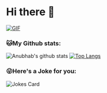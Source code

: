# Hi there 👋

<!--
**anubhab-code/anubhab-code** is a ✨ _special_ ✨ repository because its `README.md` (this file) appears on your GitHub profile.

Here are some ideas to get you started:

- 🔭 I’m currently working on ...
- 🌱 I’m currently learning ...
- 👯 I’m looking to collaborate on ...
- 🤔 I’m looking for help with ...
- 💬 Ask me about ...
- 📫 How to reach me: ...
- 😄 Pronouns: ...
- ⚡ Fun fact: ...
-->

[![GIF](GIF "GIF")](https://raw.githubusercontent.com/abhisheknaiidu/abhisheknaiidu/master/code.gif "GIF")

### 🐱My Github stats:
![Anubhab's github stats](https://github-readme-stats.vercel.app/api?username=anubhab-code&show_icons=true&title_color=ffc857&icon_color=8ac926&text_color=daf7dc&bg_color=151515&hide=["stars"])
[![Top Langs](https://github-readme-stats.vercel.app/api/top-langs/?username=anubhab-code&layout=compact&text_color=daf7dc&bg_color=151515)](https://github.com/anuraghazra/github-readme-stats)

### 😜Here's a Joke for you:
<img src="https://readme-jokes.vercel.app/api" alt="Jokes Card" />
